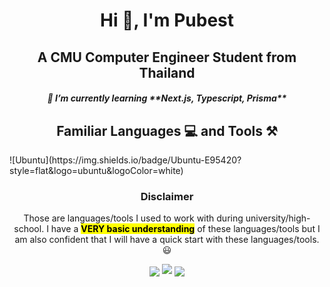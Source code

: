 <h1 align="center">Hi 👋, I'm Pubest</h1>
<h2 align="center">A CMU Computer Engineer Student from Thailand</h3>

<h5 align="center">🌱 I’m currently learning **Next.js, Typescript, Prisma**</h5>

<h2 align="center">Familiar Languages 💻 and Tools ⚒️</h3>
![Ubuntu](https://img.shields.io/badge/Ubuntu-E95420?style=flat&logo=ubuntu&logoColor=white)

<h3 align="center">Disclaimer</h3>
<p align="center">Those are languages/tools I used to work with during university/high-school. I have a <b><mark>VERY basic understanding</mark></b> of these languages/tools but I am also confident that I will have a quick start with these languages/tools. 😃</p>

<p align="center">
<img src="https://img.shields.io/badge/macOS-000000?style=flat-square&logo=apple&logoColor=white" align="center"/>
<img src="https://img.shields.io/badge/Windows-0078D6?style=flat-square&logo=windows&logoColor=white"/>
<img src="https://img.shields.io/badge/Ubuntu-E95420?style=flat-square&logo=ubuntu&logoColor=white" align="center"/>
</p>
